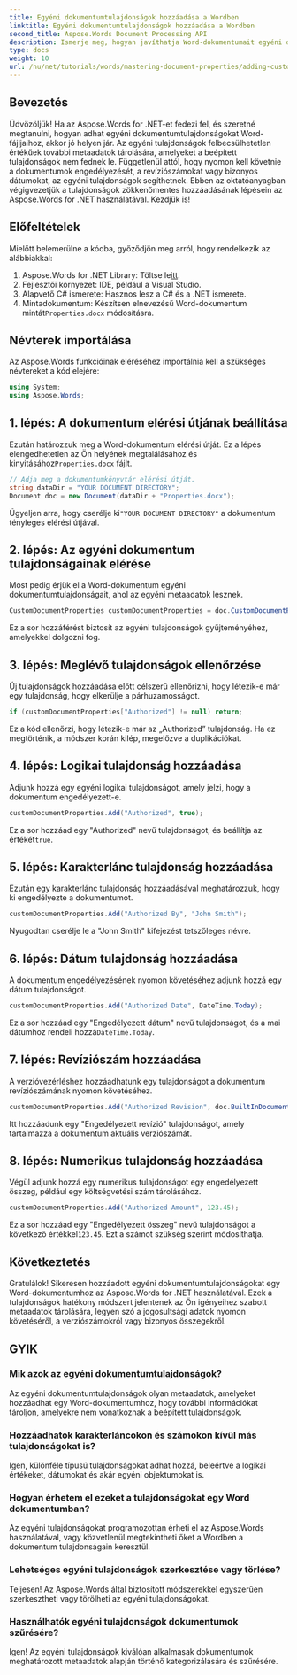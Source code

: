 ```yaml
---
title: Egyéni dokumentumtulajdonságok hozzáadása a Wordben
linktitle: Egyéni dokumentumtulajdonságok hozzáadása a Wordben
second_title: Aspose.Words Document Processing API
description: Ismerje meg, hogyan javíthatja Word-dokumentumait egyéni dokumentumtulajdonságokkal az Aspose.Words for .NET használatával. Ez az átfogó útmutató végigvezeti Önt a folyamaton.
type: docs
weight: 10
url: /hu/net/tutorials/words/mastering-document-properties/adding-custom-document-properties-in-word/
---
```

## Bevezetés

Üdvözöljük! Ha az Aspose.Words for .NET-et fedezi fel, és szeretné megtanulni, hogyan adhat egyéni dokumentumtulajdonságokat Word-fájljaihoz, akkor jó helyen jár. Az egyéni tulajdonságok felbecsülhetetlen értékűek további metaadatok tárolására, amelyeket a beépített tulajdonságok nem fednek le. Függetlenül attól, hogy nyomon kell követnie a dokumentumok engedélyezését, a revíziószámokat vagy bizonyos dátumokat, az egyéni tulajdonságok segíthetnek. Ebben az oktatóanyagban végigvezetjük a tulajdonságok zökkenőmentes hozzáadásának lépésein az Aspose.Words for .NET használatával. Kezdjük is!

## Előfeltételek

Mielőtt belemerülne a kódba, győződjön meg arról, hogy rendelkezik az alábbiakkal:

1.  Aspose.Words for .NET Library: Töltse le[itt](https://releases.aspose.com/words/net/).
2. Fejlesztői környezet: IDE, például a Visual Studio.
3. Alapvető C# ismerete: Hasznos lesz a C# és a .NET ismerete.
4.  Mintadokumentum: Készítsen elnevezésű Word-dokumentum mintát`Properties.docx` módosításra.

## Névterek importálása

Az Aspose.Words funkcióinak eléréséhez importálnia kell a szükséges névtereket a kód elejére:

```csharp
using System;
using Aspose.Words;
```

## 1. lépés: A dokumentum elérési útjának beállítása

 Ezután határozzuk meg a Word-dokumentum elérési útját. Ez a lépés elengedhetetlen az Ön helyének megtalálásához és kinyitásához`Properties.docx` fájlt.

```csharp
// Adja meg a dokumentumkönyvtár elérési útját.
string dataDir = "YOUR DOCUMENT DIRECTORY";
Document doc = new Document(dataDir + "Properties.docx");
```

 Ügyeljen arra, hogy cserélje ki`"YOUR DOCUMENT DIRECTORY"` a dokumentum tényleges elérési útjával.

## 2. lépés: Az egyéni dokumentum tulajdonságainak elérése

Most pedig érjük el a Word-dokumentum egyéni dokumentumtulajdonságait, ahol az egyéni metaadatok lesznek.

```csharp
CustomDocumentProperties customDocumentProperties = doc.CustomDocumentProperties;
```

Ez a sor hozzáférést biztosít az egyéni tulajdonságok gyűjteményéhez, amelyekkel dolgozni fog.

## 3. lépés: Meglévő tulajdonságok ellenőrzése

Új tulajdonságok hozzáadása előtt célszerű ellenőrizni, hogy létezik-e már egy tulajdonság, hogy elkerülje a párhuzamosságot.

```csharp
if (customDocumentProperties["Authorized"] != null) return;
```

Ez a kód ellenőrzi, hogy létezik-e már az „Authorized” tulajdonság. Ha ez megtörténik, a módszer korán kilép, megelőzve a duplikációkat.

## 4. lépés: Logikai tulajdonság hozzáadása

Adjunk hozzá egy egyéni logikai tulajdonságot, amely jelzi, hogy a dokumentum engedélyezett-e.

```csharp
customDocumentProperties.Add("Authorized", true);
```

 Ez a sor hozzáad egy "Authorized" nevű tulajdonságot, és beállítja az értékét`true`.

## 5. lépés: Karakterlánc tulajdonság hozzáadása

Ezután egy karakterlánc tulajdonság hozzáadásával meghatározzuk, hogy ki engedélyezte a dokumentumot.

```csharp
customDocumentProperties.Add("Authorized By", "John Smith");
```

Nyugodtan cserélje le a "John Smith" kifejezést tetszőleges névre.

## 6. lépés: Dátum tulajdonság hozzáadása

A dokumentum engedélyezésének nyomon követéséhez adjunk hozzá egy dátum tulajdonságot.

```csharp
customDocumentProperties.Add("Authorized Date", DateTime.Today);
```

 Ez a sor hozzáad egy "Engedélyezett dátum" nevű tulajdonságot, és a mai dátumhoz rendeli hozzá`DateTime.Today`.

## 7. lépés: Revíziószám hozzáadása

A verzióvezérléshez hozzáadhatunk egy tulajdonságot a dokumentum revíziószámának nyomon követéséhez.

```csharp
customDocumentProperties.Add("Authorized Revision", doc.BuiltInDocumentProperties.RevisionNumber);
```

Itt hozzáadunk egy "Engedélyezett revízió" tulajdonságot, amely tartalmazza a dokumentum aktuális verziószámát.

## 8. lépés: Numerikus tulajdonság hozzáadása

Végül adjunk hozzá egy numerikus tulajdonságot egy engedélyezett összeg, például egy költségvetési szám tárolásához.

```csharp
customDocumentProperties.Add("Authorized Amount", 123.45);
```

 Ez a sor hozzáad egy "Engedélyezett összeg" nevű tulajdonságot a következő értékkel`123.45`. Ezt a számot szükség szerint módosíthatja.

## Következtetés

Gratulálok! Sikeresen hozzáadott egyéni dokumentumtulajdonságokat egy Word-dokumentumhoz az Aspose.Words for .NET használatával. Ezek a tulajdonságok hatékony módszert jelentenek az Ön igényeihez szabott metaadatok tárolására, legyen szó a jogosultsági adatok nyomon követéséről, a verziószámokról vagy bizonyos összegekről.

## GYIK

### Mik azok az egyéni dokumentumtulajdonságok?
Az egyéni dokumentumtulajdonságok olyan metaadatok, amelyeket hozzáadhat egy Word-dokumentumhoz, hogy további információkat tároljon, amelyekre nem vonatkoznak a beépített tulajdonságok.

### Hozzáadhatok karakterláncokon és számokon kívül más tulajdonságokat is?
Igen, különféle típusú tulajdonságokat adhat hozzá, beleértve a logikai értékeket, dátumokat és akár egyéni objektumokat is.

### Hogyan érhetem el ezeket a tulajdonságokat egy Word dokumentumban?
Az egyéni tulajdonságokat programozottan érheti el az Aspose.Words használatával, vagy közvetlenül megtekintheti őket a Wordben a dokumentum tulajdonságain keresztül.

### Lehetséges egyéni tulajdonságok szerkesztése vagy törlése?
Teljesen! Az Aspose.Words által biztosított módszerekkel egyszerűen szerkesztheti vagy törölheti az egyéni tulajdonságokat.

### Használhatók egyéni tulajdonságok dokumentumok szűrésére?
Igen! Az egyéni tulajdonságok kiválóan alkalmasak dokumentumok meghatározott metaadatok alapján történő kategorizálására és szűrésére.